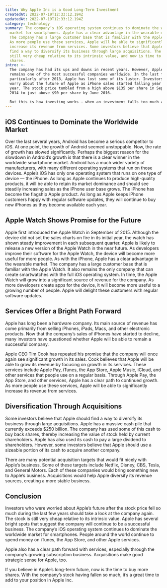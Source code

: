 ```yaml
---
title: Why Apple Inc is a Good Long-Term Investment
createdAt: 2022-07-19T12:33:12.194Z
updatedAt: 2022-07-19T12:33:12.194Z
category: technology
summary: The company’s iOS operating system continues to dominate the worldwide
  market for smartphones. Apple has a clear advantage in the wearable market.
  The company has a large customer base that is familiar with the Apple Watch.
  As more people use these services, Apple will be able to significantly
  increase its revenue from services. Some investors believe that Apple should
  find a way to diversify its business through large acquisitions. The stock is
  still very cheap relative to its intrinsic value, and now is time to buy more
  shares.
intro: >-
  The company has had its ups and downs in recent years. However, Apple Inc
  remains one of the most successful companies worldwide. In the last few years,
  particularly after 2013, Apple has lost some of its luster. Investors began to
  worry about the future of Apple as iPhone sales started falling year over
  year. The stock price tumbled from a high above $135 per share in September
  2014 to just above $90 per share by June 2016.

  But this is how investing works — when an investment falls too much and it becomes cheap relative to its intrinsic value, it’s time to buy more shares! Consider this your ultimate guide on why Apple Inc is a good long-term investment. Keep reading to find out why you should consider buying more shares even though the stock price has fallen so much over such a short period of time.
---
```


## iOS Continues to Dominate the Worldwide Market

Over the last several years, Android has become a serious competitor to iOS. At one point, the growth of Android seemed unstoppable. Now, the rate of growth has slowed significantly.
Perhaps the biggest reason for the slowdown in Android’s growth is that there is a clear winner in the worldwide smartphone market.
Android has a much wider variety of manufacturers, with many different operating systems that run on those devices. Apple’s iOS has only one operating system that runs on one type of device — the iPhone.
As long as Apple continues to produce high-quality products, it will be able to retain its market dominance and should see steadily increasing sales as the iPhone user base grows.
The iPhone has become the flagship Apple product. As long as Apple keeps iPhone customers happy with regular software updates, they will continue to buy new iPhones as they become available each year.

## Apple Watch Shows Promise for the Future

Apple first introduced the Apple Watch in September of 2015. Although the device did not set the sales charts on fire in its initial year, the watch has shown steady improvement in each subsequent quarter.
Apple is likely to release a new version of the Apple Watch in the near future. As developers improve their software for the Apple Watch, the device will become more useful for more people.
As with the iPhone, Apple has a clear advantage in the wearable market. The company has a large customer base that is familiar with the Apple Watch. It also remains the only company that can create smartwatches with the full iOS operating system.
In time, the Apple Watch will grow into a significant source of revenue for the company. As more developers create apps for the device, it will become more useful to a growing number of people. Apple will delight these customers with regular software updates.

## Services Offer a Bright Path Forward

Apple has long been a hardware company. Its main source of revenue has come primarily from selling iPhones, iPads, Macs, and other electronic products.
Now that the company’s sales of iPhones have started to decline, many investors have questioned whether Apple will be able to remain a successful company.

Apple CEO Tim Cook has repeated his promise that the company will once again see significant growth in its sales. Cook believes that Apple will be able to grow its revenue by focusing on growth in its services.
These services include Apple Pay, iTunes, the App Store, Apple Music, iCloud, and other services that people use on a regular basis.
Through Apple Pay, the App Store, and other services, Apple has a clear path to continued growth. As more people use these services, Apple will be able to significantly increase its revenue from services.

## Diversification Through Acquisitions

Some investors believe that Apple should find a way to diversify its business through large acquisitions. Apple has a massive cash pile that currently exceeds $250 billion.
The company has used some of this cash to buy back shares, thereby increasing the value of stock held by current shareholders. Apple has also used its cash to pay a large dividend to shareholders.
However, some investors believe that Apple should use a sizeable portion of its cash to acquire another company.

There are many potential acquisition targets that would fit nicely with Apple’s business. Some of these targets include Netflix, Disney, CBS, Tesla, and General Motors.
Each of these companies would bring something new to Apple’s business. Acquisitions would help Apple diversify its revenue sources, creating a more stable business.

## Conclusion

Investors who were worried about Apple’s future after the stock price fell so much during the last few years should take a look at the company again. The stock is still very cheap relative to its intrinsic value.
Apple has several bright spots that suggest the company will continue to be a successful business. The company’s iOS operating system continues to dominate the worldwide market for smartphones. People around the world continue to spend money on iTunes, the App Store, and other Apple services.

Apple also has a clear path forward with services, especially through the company’s growing subscription business. Acquisitions make good strategic sense for Apple, too.

If you believe in Apple’s long-term future, now is the time to buy more shares. With the company’s stock having fallen so much, it’s a great time to add to your position in Apple Inc.
